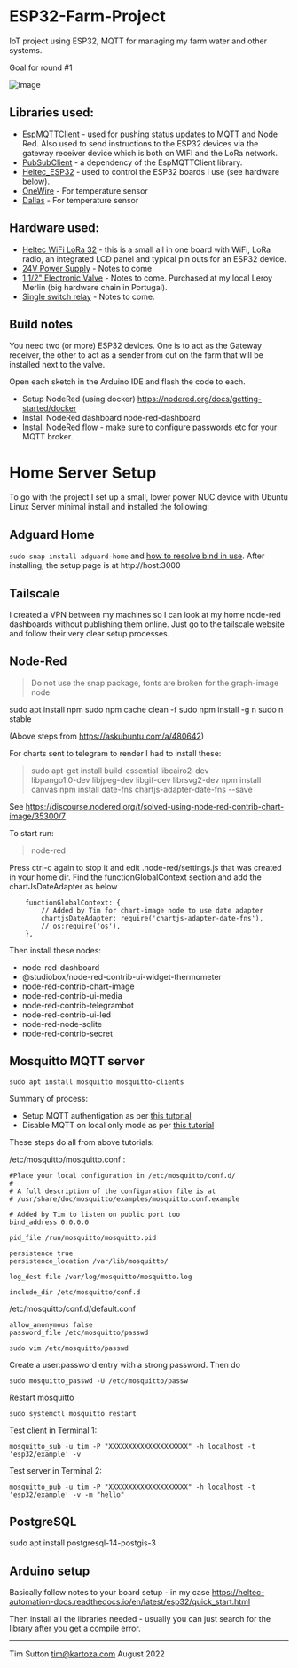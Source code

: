 # ESP32-Farm-Project

IoT project using ESP32, MQTT for managing my farm water and other systems.

Goal for round #1

![image](https://user-images.githubusercontent.com/178003/183320068-6088a241-fabf-45f2-b0a9-09ec879ad76e.png)

## Libraries used:

* [EspMQTTClient](https://github.com/plapointe6/EspMQTTClient) - used for pushing status updates to MQTT and Node Red. Also used to send instructions to the ESP32 devices via the gateway receiver device which is both on WIFI and the LoRa network.
* [PubSubClient](https://pubsubclient.knolleary.net/) - a dependency of the EspMQTTClient library.
* [Heltec_ESP32](https://github.com/HelTecAutomation/Heltec_ESP32) - used to control the ESP32 boards I use (see hardware below).
* [OneWire](https://www.pjrc.com/teensy/td_libs_OneWire.html) - For temperature sensor
* [Dallas](https://github.com/milesburton/Arduino-Temperature-Control-Library) - For temperature sensor

## Hardware used:

* [Heltec WiFi LoRa 32](https://heltec-automation-docs.readthedocs.io/en/latest/esp32/wifi_lora_32/index.html) - this is a small all in one board with WiFi, LoRa radio, an integrated LCD panel and typical pin outs for an ESP32 device. 
* [24V Power Supply]() - Notes to come
* [1 1/2" Electronic Valve]() - Notes to come. Purchased at my local Leroy Merlin (big hardware chain in Portugal).
* [Single switch relay]() - Notes to come.

## Build notes

You need two (or more) ESP32 devices. One is to act as the Gateway receiver, the other to act as a sender from out on the farm that will be installed next to the valve.

Open each sketch in the Arduino IDE and flash the code to each.


* Setup NodeRed (using docker) https://nodered.org/docs/getting-started/docker
* Install NodeRed dashboard node-red-dashboard
* Install [NodeRed flow](nodered/flows.json) - make sure to configure passwords etc for your MQTT broker.

# Home Server Setup

To go with the project I set up a small, lower power NUC device with Ubuntu Linux Server minimal install and installed the following:

## Adguard Home 

``sudo snap install adguard-home`` and [how to resolve bind in use](https://github.com/AdguardTeam/AdGuardHome/wiki/FAQ#bindinuse). After installing, the setup page is at http://host:3000

## Tailscale 

I created a VPN between my machines so I can look at my home node-red dashboards without publishing them online. Just go to the tailscale website and follow their very clear setup processes.

## Node-Red

> Do not use the snap package, fonts are broken for the graph-image node.

sudo apt install npm
sudo npm cache clean -f
sudo npm install -g n
sudo n stable

(Above steps from https://askubuntu.com/a/480642)

For charts sent to telegram to render I had to install these:

> sudo apt-get install build-essential libcairo2-dev \
> libpango1.0-dev libjpeg-dev libgif-dev librsvg2-dev
> npm install canvas
> npm install date-fns chartjs-adapter-date-fns --save

See https://discourse.nodered.org/t/solved-using-node-red-contrib-chart-image/35300/7

To start run:

> node-red

Press ctrl-c again to stop it and edit .node-red/settings.js that was created in your
home dir. Find the functionGlobalContext section and add the chartJsDateAdapter as below

```
    functionGlobalContext: {
        // Added by Tim for chart-image node to use date adapter
        chartjsDateAdapter: require('chartjs-adapter-date-fns'),
        // os:require('os'),
    },
```


Then install these nodes:

* node-red-dashboard
* @studiobox/node-red-contrib-ui-widget-thermometer
* node-red-contrib-chart-image
* node-red-contrib-ui-media
* node-red-contrib-telegrambot
* node-red-contrib-ui-led
* node-red-node-sqlite
* node-red-contrib-secret


## Mosquitto MQTT server

```
sudo apt install mosquitto mosquitto-clients
```

Summary of process:

* Setup MQTT authentigation as per [this tutorial](https://www.vultr.com/pt/docs/install-mosquitto-mqtt-broker-on-ubuntu-20-04-server/)
* Disable MQTT on local only mode as per [this tutorial](https://techoverflow.net/2021/11/25/how-to-fix-mosquitto-mqtt-local-only-mode-and-listen-on-all-ip-addresses/)

These steps do all from above tutorials:

/etc/mosquitto/mosquitto.conf :

```
#Place your local configuration in /etc/mosquitto/conf.d/
#
# A full description of the configuration file is at
# /usr/share/doc/mosquitto/examples/mosquitto.conf.example

# Added by Tim to listen on public port too
bind_address 0.0.0.0

pid_file /run/mosquitto/mosquitto.pid

persistence true
persistence_location /var/lib/mosquitto/

log_dest file /var/log/mosquitto/mosquitto.log

include_dir /etc/mosquitto/conf.d

```

/etc/mosquitto/conf.d/default.conf


```
allow_anonymous false
password_file /etc/mosquitto/passwd
```


```
sudo vim /etc/mosquitto/passwd
```

Create a user:password entry with a strong password. Then do

```
sudo mosquitto_passwd -U /etc/mosquitto/passw
```

Restart mosquitto

```
sudo systemctl mosquitto restart
```

Test client in Terminal 1:

```
mosquitto_sub -u tim -P "XXXXXXXXXXXXXXXXXXXX" -h localhost -t 'esp32/example' -v
```

Test server in Terminal 2:

```
mosquitto_pub -u tim -P "XXXXXXXXXXXXXXXXXXXX" -h localhost -t 'esp32/example' -v -m "hello"
```



## PostgreSQL


sudo apt install postgresql-14-postgis-3


## Arduino setup

Basically follow notes to your board setup - in my case https://heltec-automation-docs.readthedocs.io/en/latest/esp32/quick_start.html

Then install all the libraries needed - usually you can just search for the library after you get a compile error.





-----

Tim Sutton
tim@kartoza.com
August 2022
